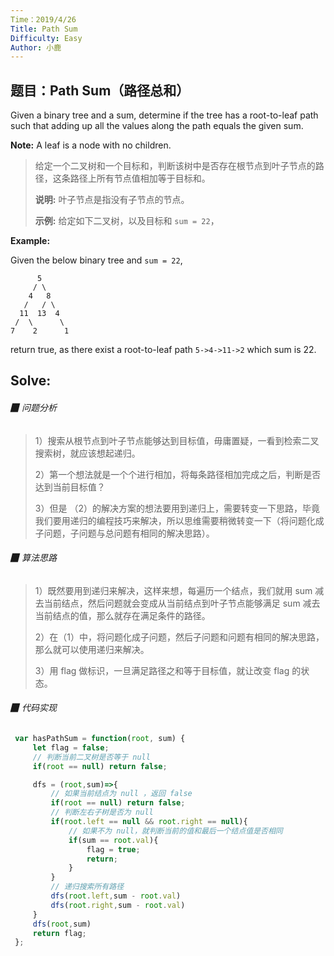 ```yaml
---
Time：2019/4/26
Title: Path Sum
Difficulty: Easy
Author: 小鹿
---
```




## 题目：Path Sum（路径总和）

Given a binary tree and a sum, determine if the tree has a root-to-leaf path such that adding up all the values along the path equals the given sum.

**Note:** A leaf is a node with no children.

> 给定一个二叉树和一个目标和，判断该树中是否存在根节点到叶子节点的路径，这条路径上所有节点值相加等于目标和。
>
> **说明:** 叶子节点是指没有子节点的节点。
>
> **示例:** 
> 给定如下二叉树，以及目标和 `sum = 22`，

**Example:**

Given the below binary tree and `sum = 22`,

```
      5
     / \
    4   8
   /   / \
  11  13  4
 /  \      \
7    2      1
```

return true, as there exist a root-to-leaf path `5->4->11->2` which sum is 22.



## Solve:

###### ▉ 问题分析

> 1）搜索从根节点到叶子节点能够达到目标值，毋庸置疑，一看到检索二叉搜索树，就应该想起递归。
>
> 2）第一个想法就是一个个进行相加，将每条路径相加完成之后，判断是否达到当前目标值？
>
> 3）但是 （2）的解决方案的想法要用到递归上，需要转变一下思路，毕竟我们要用递归的编程技巧来解决，所以思维需要稍微转变一下（将问题化成子问题，子问题与总问题有相同的解决思路）。



###### ▉ 算法思路

> 1）既然要用到递归来解决，这样来想，每遍历一个结点，我们就用 sum 减去当前结点，然后问题就会变成从当前结点到叶子节点能够满足 sum 减去当前结点的值，那么就存在满足条件的路径。
>
> 2）在（1）中，将问题化成子问题，然后子问题和问题有相同的解决思路，那么就可以使用递归来解决。
>
> 3）用 flag 做标识，一旦满足路径之和等于目标值，就让改变 flag 的状态。



###### ▉ 代码实现

```javascript
 var hasPathSum = function(root, sum) {
     let flag = false;
     // 判断当前二叉树是否等于 null
     if(root == null) return false;

     dfs = (root,sum)=>{
         // 如果当前结点为 null ，返回 false
         if(root == null) return false;
         // 判断左右子树是否为 null
         if(root.left == null && root.right == null){
             // 如果不为 null，就判断当前的值和最后一个结点值是否相同
             if(sum == root.val){
                 flag = true;
                 return;
             }
         }
		 // 递归搜索所有路径
         dfs(root.left,sum - root.val)
         dfs(root.right,sum - root.val)
     }
     dfs(root,sum)
     return flag;
 };
```



















